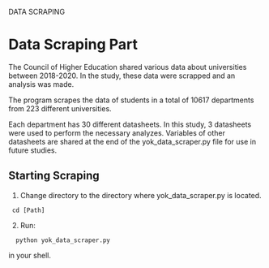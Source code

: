 DATA SCRAPING
# Data Scraping Part
The Council of Higher Education shared various data about universities between 2018-2020. In the study, these data were scrapped and an analysis was made.

The program scrapes the data of students in a total of 10617 departments from 223 different universities.

Each department has 30 different datasheets. In this study, 3 datasheets were used to perform the necessary analyzes. Variables of other datasheets are shared at the end of the yok_data_scraper.py file for use in future studies.



## Starting Scraping

1. Change directory to the directory where yok_data_scraper.py is located.


  ```pyfunctiontypecomment
   cd [Path]
   ```

2. Run:

 ```pyfunctiontypecomment
   python yok_data_scraper.py
   ```
   in your shell.
